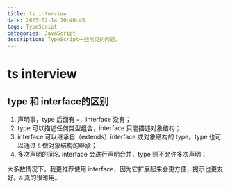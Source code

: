 ```yaml
---
title: ts interview
date: 2023-02-14 10:40:45
tags: TypeScript
categories: JavaScript
description: TypeScript一些常见的问题。
---
```


# ts interview

## type 和 interface的区别

1. 声明事，type 后面有 `=`，interface 没有；
2. type 可以描述任何类型组合，interface 只能描述对象结构；
3. interface 可以继承自（extends）interface 或对象结构的 type。type 也可以通过 `&` 做对象结构的继承；
4. 多次声明的同名 interface 会进行声明合并，type 则不允许多次声明；

大多数情况下，我更推荐使用 interface，因为它扩展起来会更方便，提示也更友好。`&` 真的很难用。

